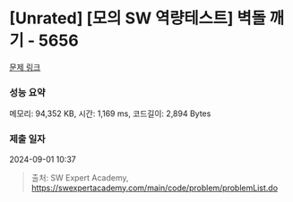# [Unrated] [모의 SW 역량테스트] 벽돌 깨기 - 5656 

[문제 링크](https://swexpertacademy.com/main/code/problem/problemDetail.do?contestProbId=AWXRQm6qfL0DFAUo) 

### 성능 요약

메모리: 94,352 KB, 시간: 1,169 ms, 코드길이: 2,894 Bytes

### 제출 일자

2024-09-01 10:37



> 출처: SW Expert Academy, https://swexpertacademy.com/main/code/problem/problemList.do